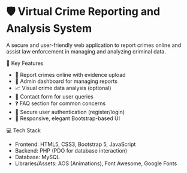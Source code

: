# 🛡️ Virtual Crime Reporting and Analysis System

A secure and user-friendly web application to report crimes online and assist law enforcement in managing and analyzing criminal data.

🌟 Key Features

- 📝 Report crimes online with evidence upload
- 👮 Admin dashboard for managing reports
- 📈 Visual crime data analysis (optional)
- 📩 Contact form for user queries
- ❓ FAQ section for common concerns
- 🔐 Secure user authentication (register/login)
- 🎨 Responsive, elegant Bootstrap-based UI

💻 Tech Stack

- Frontend: HTML5, CSS3, Bootstrap 5, JavaScript  
- Backend: PHP (PDO for database interaction)  
- Database: MySQL  
- Libraries/Assets: AOS (Animations), Font Awesome, Google Fonts  


